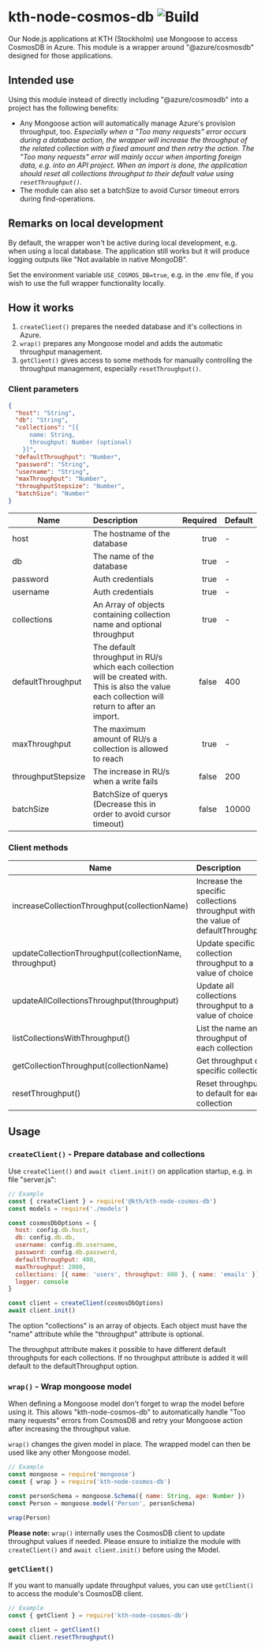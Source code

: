 # kth-node-cosmos-db ![Build](https://travis-ci.org/KTH/kth-node-cosmos-db.svg?branch=master 'Build')

Our Node.js applications at KTH (Stockholm) use Mongoose to access CosmosDB in Azure.
This module is a wrapper around "@azure/cosmosdb" designed for those applications.

## Intended use

Using this module instead of directly including "@azure/cosmosdb" into a project has the following benefits:

- Any Mongoose action will automatically manage Azure's provision throughput, too.
  _Especially when a "Too many requests" error occurs during a database action, the wrapper will increase the throughput of the related collection with a fixed amount and then retry the action. The "Too many requests" error will mainly occur when importing foreign data, e.g. into an API project. When an import is done, the application should reset all collections throughput to their default value using `resetThroughput()`._
- The module can also set a batchSize to avoid Cursor timeout errors during find-operations.

## Remarks on local development

By default, the wrapper won't be active during local development, e.g. when using a local database. The application still works but it will produce logging outputs like "Not available in native MongoDB".

Set the environment variable `USE_COSMOS_DB=true`, e.g. in the .env file, if you wish to use the full wrapper functionality locally.

## How it works

1. `createClient()` prepares the needed database and it's collections in Azure.
1. `wrap()` prepares any Mongoose model and adds the automatic throughput management.
1. `getClient()` gives access to some methods for manually controlling the throughput management, especially `resetThroughput()`.

### Client parameters

```json
{
  "host": "String",
  "db": "String",
  "collections": "[{
      name: String,
      throughput: Number (optional)
    }]",
  "defaultThroughput": "Number",
  "password": "String",
  "username": "String",
  "maxThroughput": "Number",
  "throughputStepsize": "Number",
  "batchSize": "Number"
}
```

| Name               | Description                                                                                                                                           | Required | Default |
| ------------------ | :---------------------------------------------------------------------------------------------------------------------------------------------------- | -------: | ------- |
| host               | The hostname of the database                                                                                                                          |     true | -       |
| db                 | The name of the database                                                                                                                              |     true | -       |
| password           | Auth credentials                                                                                                                                      |     true | -       |
| username           | Auth credentials                                                                                                                                      |     true | -       |
| collections        | An Array of objects containing collection name and optional throughput                                                                                |     true | -       |
| defaultThroughput  | The default throughput in RU/s which each collection will be created with.<br/>This is also the value each collection will return to after an import. |    false | 400     |
| maxThroughput      | The maximum amount of RU/s a collection is allowed to reach                                                                                           |     true | -       |
| throughputStepsize | The increase in RU/s when a write fails                                                                                                               |    false | 200     |
| batchSize          | BatchSize of querys (Decrease this in order to avoid cursor timeout)                                                                                  |    false | 10000   |

### Client methods

| Name                                                   | Description                                                                      |
| ------------------------------------------------------ | :------------------------------------------------------------------------------- |
| increaseCollectionThroughput(collectionName)           | Increase the specific collections throughput with the value of defaultThroughput |
| updateCollectionThroughput(collectionName, throughput) | Update specific collection throughput to a value of choice                       |
| updateAllCollectionsThroughput(throughput)             | Update all collections throughput to a value of choice                           |
| listCollectionsWithThroughput()                        | List the name and throughput of each collection                                  |
| getCollectionThroughput(collectionName)                | Get throughput of specific collection                                            |
| resetThroughput()                                      | Reset throughput to default for each collection                                  |

## Usage

### `createClient()` - Prepare database and collections

Use `createClient()` and `await client.init()` on application startup, e.g. in file "server.js":

```js
// Example
const { createClient } = require('@kth/kth-node-cosmos-db')
const models = require('./models')

const cosmosDbOptions = {
  host: config.db.host,
  db: config.db.db,
  username: config.db.username,
  password: config.db.password,
  defaultThroughput: 400,
  maxThroughput: 2000,
  collections: [{ name: 'users', throughput: 800 }, { name: 'emails' }],
  logger: console
}

const client = createClient(cosmosDbOptions)
await client.init()
```

The option "collections" is an array of objects. Each object must have the "name" attribute while the "throughput" attribute is optional.

The throughput attribute makes it possible to have different default throughputs for each collections. If no throughput attribute is added it will default to the defaultThroughput option.

### `wrap()` - Wrap mongoose model

When defining a Mongoose model don't forget to wrap the model before using it. This allows "kth-node-cosmos-db" to automatically handle "Too many requests" errors from CosmosDB and retry your Mongoose action after increasing the throughput value.

`wrap()` changes the given model in place. The wrapped model can then be used like any other Mongoose model.

```javascript
// Example
const mongoose = require('mongoose')
const { wrap } = require('kth-node-cosmos-db')

const personSchema = mongoose.Schema({ name: String, age: Number })
const Person = mongoose.model('Person', personSchema)

wrap(Person)
```

**Please note:** `wrap()` internally uses the CosmosDB client to update throughput values if needed. Please ensure to initialize the module with `createClient()` and `await client.init()` before using the Model.

### `getClient()`

If you want to manually update throughput values, you can use `getClient()` to access the module's CosmosDB client.

```javascript
// Example
const { getClient } = require('kth-node-cosmos-db')

const client = getClient()
await client.resetThroughput()
```
